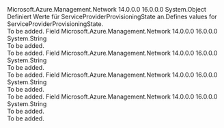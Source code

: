 <Type Name="ServiceProviderProvisioningState" FullName="Microsoft.Azure.Management.Network.Models.ServiceProviderProvisioningState">
  <TypeSignature Language="C#" Value="public static class ServiceProviderProvisioningState" />
  <TypeSignature Language="ILAsm" Value=".class public auto ansi abstract sealed beforefieldinit ServiceProviderProvisioningState extends System.Object" />
  <TypeSignature Language="DocId" Value="T:Microsoft.Azure.Management.Network.Models.ServiceProviderProvisioningState" />
  <TypeSignature Language="VB.NET" Value="Public Class ServiceProviderProvisioningState" />
  <TypeSignature Language="F#" Value="type ServiceProviderProvisioningState = class" />
  <AssemblyInfo>
    <AssemblyName>Microsoft.Azure.Management.Network</AssemblyName>
    <AssemblyVersion>14.0.0.0</AssemblyVersion>
    <AssemblyVersion>16.0.0.0</AssemblyVersion>
  </AssemblyInfo>
  <Base>
    <BaseTypeName>System.Object</BaseTypeName>
  </Base>
  <Interfaces />
  <Docs>
    <summary>
            <span data-ttu-id="aa7e8-101">Definiert Werte für ServiceProviderProvisioningState an.</span><span class="sxs-lookup"><span data-stu-id="aa7e8-101">Defines values for ServiceProviderProvisioningState.</span></span>
            </summary>
    <remarks>To be added.</remarks>
  </Docs>
  <Members>
    <Member MemberName="Deprovisioning">
      <MemberSignature Language="C#" Value="public const string Deprovisioning;" />
      <MemberSignature Language="ILAsm" Value=".field public static literal string Deprovisioning" />
      <MemberSignature Language="DocId" Value="F:Microsoft.Azure.Management.Network.Models.ServiceProviderProvisioningState.Deprovisioning" />
      <MemberSignature Language="VB.NET" Value="Public Const Deprovisioning As String " />
      <MemberSignature Language="F#" Value="val mutable Deprovisioning : string" Usage="Microsoft.Azure.Management.Network.Models.ServiceProviderProvisioningState.Deprovisioning" />
      <MemberType>Field</MemberType>
      <AssemblyInfo>
        <AssemblyName>Microsoft.Azure.Management.Network</AssemblyName>
        <AssemblyVersion>14.0.0.0</AssemblyVersion>
        <AssemblyVersion>16.0.0.0</AssemblyVersion>
      </AssemblyInfo>
      <ReturnValue>
        <ReturnType>System.String</ReturnType>
      </ReturnValue>
      <Docs>
        <summary>To be added.</summary>
        <remarks>To be added.</remarks>
      </Docs>
    </Member>
    <Member MemberName="NotProvisioned">
      <MemberSignature Language="C#" Value="public const string NotProvisioned;" />
      <MemberSignature Language="ILAsm" Value=".field public static literal string NotProvisioned" />
      <MemberSignature Language="DocId" Value="F:Microsoft.Azure.Management.Network.Models.ServiceProviderProvisioningState.NotProvisioned" />
      <MemberSignature Language="VB.NET" Value="Public Const NotProvisioned As String " />
      <MemberSignature Language="F#" Value="val mutable NotProvisioned : string" Usage="Microsoft.Azure.Management.Network.Models.ServiceProviderProvisioningState.NotProvisioned" />
      <MemberType>Field</MemberType>
      <AssemblyInfo>
        <AssemblyName>Microsoft.Azure.Management.Network</AssemblyName>
        <AssemblyVersion>14.0.0.0</AssemblyVersion>
        <AssemblyVersion>16.0.0.0</AssemblyVersion>
      </AssemblyInfo>
      <ReturnValue>
        <ReturnType>System.String</ReturnType>
      </ReturnValue>
      <Docs>
        <summary>To be added.</summary>
        <remarks>To be added.</remarks>
      </Docs>
    </Member>
    <Member MemberName="Provisioned">
      <MemberSignature Language="C#" Value="public const string Provisioned;" />
      <MemberSignature Language="ILAsm" Value=".field public static literal string Provisioned" />
      <MemberSignature Language="DocId" Value="F:Microsoft.Azure.Management.Network.Models.ServiceProviderProvisioningState.Provisioned" />
      <MemberSignature Language="VB.NET" Value="Public Const Provisioned As String " />
      <MemberSignature Language="F#" Value="val mutable Provisioned : string" Usage="Microsoft.Azure.Management.Network.Models.ServiceProviderProvisioningState.Provisioned" />
      <MemberType>Field</MemberType>
      <AssemblyInfo>
        <AssemblyName>Microsoft.Azure.Management.Network</AssemblyName>
        <AssemblyVersion>14.0.0.0</AssemblyVersion>
        <AssemblyVersion>16.0.0.0</AssemblyVersion>
      </AssemblyInfo>
      <ReturnValue>
        <ReturnType>System.String</ReturnType>
      </ReturnValue>
      <Docs>
        <summary>To be added.</summary>
        <remarks>To be added.</remarks>
      </Docs>
    </Member>
    <Member MemberName="Provisioning">
      <MemberSignature Language="C#" Value="public const string Provisioning;" />
      <MemberSignature Language="ILAsm" Value=".field public static literal string Provisioning" />
      <MemberSignature Language="DocId" Value="F:Microsoft.Azure.Management.Network.Models.ServiceProviderProvisioningState.Provisioning" />
      <MemberSignature Language="VB.NET" Value="Public Const Provisioning As String " />
      <MemberSignature Language="F#" Value="val mutable Provisioning : string" Usage="Microsoft.Azure.Management.Network.Models.ServiceProviderProvisioningState.Provisioning" />
      <MemberType>Field</MemberType>
      <AssemblyInfo>
        <AssemblyName>Microsoft.Azure.Management.Network</AssemblyName>
        <AssemblyVersion>14.0.0.0</AssemblyVersion>
        <AssemblyVersion>16.0.0.0</AssemblyVersion>
      </AssemblyInfo>
      <ReturnValue>
        <ReturnType>System.String</ReturnType>
      </ReturnValue>
      <Docs>
        <summary>To be added.</summary>
        <remarks>To be added.</remarks>
      </Docs>
    </Member>
  </Members>
</Type>